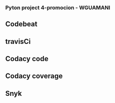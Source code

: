 ### Pyton project 4-promocion - WGUAMANI

## Codebeat
## travisCi
## Codacy code
## Codacy coverage
## Snyk